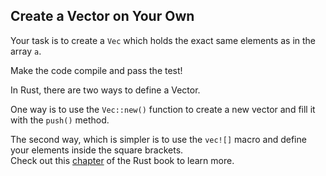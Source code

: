 ## Create a Vector on Your Own

Your task is to create a `Vec` which holds the exact same elements as in the array `a`.

Make the code compile and pass the test!

<div class="hint">In Rust, there are two ways to define a Vector.

One way is to use the `Vec::new()` function to create a new vector
  and fill it with the `push()` method.
</div></li>

<div class="hint">The second way, which is simpler is to use the <code>vec![]</code> macro and
  define your elements inside the square brackets.</div></li>
   
<div class="hint"> Check out this <a href="https://doc.rust-lang.org/stable/book/ch08-01-vectors.html">chapter</a> of the Rust book to learn more.</div></li>

